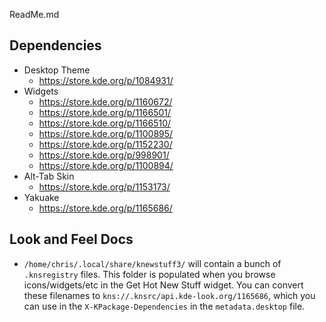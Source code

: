 ReadMe.md

## Dependencies
* Desktop Theme
  * https://store.kde.org/p/1084931/
* Widgets
  * https://store.kde.org/p/1160672/
  * https://store.kde.org/p/1166501/
  * https://store.kde.org/p/1166510/
  * https://store.kde.org/p/1100895/
  * https://store.kde.org/p/1152230/
  * https://store.kde.org/p/998901/
  * https://store.kde.org/p/1100894/
* Alt-Tab Skin
  * https://store.kde.org/p/1153173/
* Yakuake
  * https://store.kde.org/p/1165686/


## Look and Feel Docs

* `/home/chris/.local/share/knewstuff3/` will contain a bunch of `.knsregistry` files. This folder is populated when you browse icons/widgets/etc in the Get Hot New Stuff widget. You can convert these filenames to `kns://.knsrc/api.kde-look.org/1165686`, which you can use in the `X-KPackage-Dependencies` in the `metadata.desktop` file.
